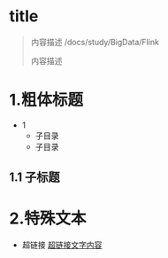# title
> 内容描述 /docs/study/BigData/Flink
> 
> 内容描述

# 1.粗体标题
+ 1
  + 子目录
  + 子目录

## 1.1 子标题

# 2.特殊文本
+ 超链接  [超链接文字内容](https://www.baidu.com)


